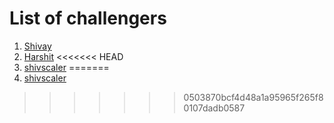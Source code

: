 # List of challengers
1. [Shivay](https://github.com/shivaylamba)
2. [Harshit](https://github.com/Harshit-3905)
<<<<<<< HEAD
3. [shivscaler](http://github.com/shivscaler)
=======
3. [shivscaler](http://github.com/shivscaler)

>>>>>>> 0503870bcf4d48a1a95965f265f80107dadb0587
